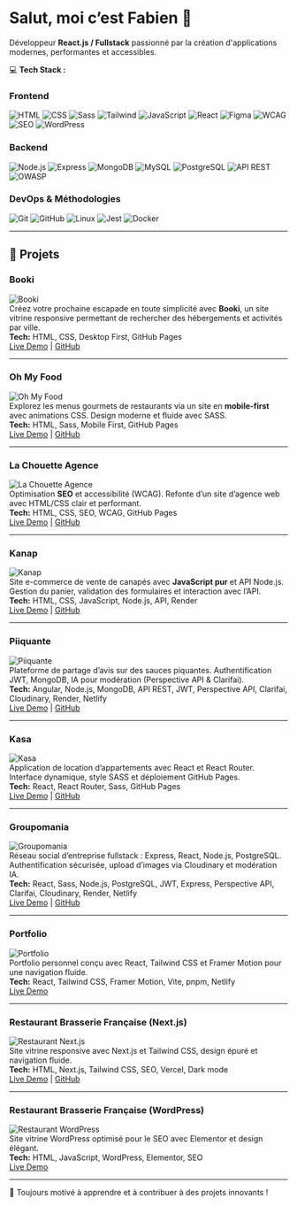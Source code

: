 # Salut, moi c’est Fabien 👋

Développeur **React.js / Fullstack** passionné par la création d'applications modernes, performantes et accessibles.  

💻 **Tech Stack :**  

### Frontend
![HTML](https://img.shields.io/badge/HTML-E34F26?style=for-the-badge&logo=html5&logoColor=white)
![CSS](https://img.shields.io/badge/CSS-1572B6?style=for-the-badge&logo=css3&logoColor=white)
![Sass](https://img.shields.io/badge/Sass-CC6699?style=for-the-badge&logo=sass&logoColor=white)
![Tailwind](https://img.shields.io/badge/Tailwind-06B6D4?style=for-the-badge&logo=tailwindcss&logoColor=white)
![JavaScript](https://img.shields.io/badge/JavaScript-F7DF1E?style=for-the-badge&logo=javascript&logoColor=black)
![React](https://img.shields.io/badge/React-61DAFB?style=for-the-badge&logo=react&logoColor=black)
![Figma](https://img.shields.io/badge/Figma-F24E1E?style=for-the-badge&logo=figma&logoColor=white)
![WCAG](https://img.shields.io/badge/WCAG-005A9C?style=for-the-badge)
![SEO](https://img.shields.io/badge/SEO-008000?style=for-the-badge)
![WordPress](https://img.shields.io/badge/WordPress-21759B?style=for-the-badge&logo=wordpress&logoColor=white)

### Backend
![Node.js](https://img.shields.io/badge/Node.js-339933?style=for-the-badge&logo=node.js&logoColor=white)
![Express](https://img.shields.io/badge/Express-000000?style=for-the-badge)
![MongoDB](https://img.shields.io/badge/MongoDB-47A248?style=for-the-badge&logo=mongodb&logoColor=white)
![MySQL](https://img.shields.io/badge/MySQL-4479A1?style=for-the-badge&logo=mysql&logoColor=white)
![PostgreSQL](https://img.shields.io/badge/PostgreSQL-336791?style=for-the-badge&logo=postgresql&logoColor=white)
![API REST](https://img.shields.io/badge/API%20REST-6CC24A?style=for-the-badge)
![OWASP](https://img.shields.io/badge/OWASP-000000?style=for-the-badge)

### DevOps & Méthodologies
![Git](https://img.shields.io/badge/Git-F05032?style=for-the-badge&logo=git&logoColor=white)
![GitHub](https://img.shields.io/badge/GitHub-181717?style=for-the-badge&logo=github&logoColor=white)
![Linux](https://img.shields.io/badge/Linux-FCC624?style=for-the-badge&logo=linux&logoColor=black)
![Jest](https://img.shields.io/badge/Jest-C21325?style=for-the-badge&logo=jest&logoColor=white)
![Docker](https://img.shields.io/badge/Docker-2496ED?style=for-the-badge&logo=docker&logoColor=white)

---

## 🌟 Projets

### Booki
![Booki](./images/booki.webp)  
Créez votre prochaine escapade en toute simplicité avec **Booki**, un site vitrine responsive permettant de rechercher des hébergements et activités par ville.  
**Tech:** HTML, CSS, Desktop First, GitHub Pages  
[Live Demo](https://mister2dev.github.io/Fabien_D_2_20012022/) | [GitHub](https://github.com/mister2dev/Fabien_D_2_20012022)

---

### Oh My Food
![Oh My Food](./images/ohmyfood.webp)  
Explorez les menus gourmets de restaurants via un site en **mobile-first** avec animations CSS. Design moderne et fluide avec SASS.  
**Tech:** HTML, Sass, Mobile First, GitHub Pages  
[Live Demo](https://mister2dev.github.io/FabienD_3_15022022/) | [GitHub](https://github.com/mister2dev/FabienD_3_15022022)

---

### La Chouette Agence
![La Chouette Agence](./images/chouette.webp)  
Optimisation **SEO** et accessibilité (WCAG). Refonte d’un site d’agence web avec HTML/CSS clair et performant.  
**Tech:** HTML, CSS, SEO, WCAG, GitHub Pages  
[Live Demo](https://mister2dev.github.io/FabienD_4_19042022/) | [GitHub](https://github.com/mister2dev/FabienD_4_19042022)

---

### Kanap
![Kanap](./images/kanap.webp)  
Site e-commerce de vente de canapés avec **JavaScript pur** et API Node.js. Gestion du panier, validation des formulaires et interaction avec l’API.  
**Tech:** HTML, CSS, JavaScript, Node.js, API, Render  
[Live Demo](https://fabiend-5-23052022.onrender.com/) | [GitHub](https://github.com/mister2dev/FabienD_5_23052022)

---

### Piiquante
![Piiquante](./images/piiquante.webp)  
Plateforme de partage d’avis sur des sauces piquantes. Authentification JWT, MongoDB, IA pour modération (Perspective API & Clarifai).  
**Tech:** Angular, Node.js, MongoDB, API REST, JWT, Perspective API, Clarifai, Cloudinary, Render, Netlify  
[Live Demo](https://piiquante-hot-takes.netlify.app/) | [GitHub](https://github.com/mister2dev/FabienD_6_10102023)

---

### Kasa
![Kasa](./images/kasa.webp)  
Application de location d’appartements avec React et React Router. Interface dynamique, style SASS et déploiement GitHub Pages.  
**Tech:** React, React Router, Sass, GitHub Pages  
[Live Demo](https://mister2dev.github.io/kasa/) | [GitHub](https://github.com/mister2dev/kasa)

---

### Groupomania
![Groupomania](./images/groupomania.webp)  
Réseau social d’entreprise fullstack : Express, React, Node.js, PostgreSQL. Authentification sécurisée, upload d’images via Cloudinary et modération IA.  
**Tech:** React, Sass, Node.js, PostgreSQL, JWT, Express, Perspective API, Clarifai, Cloudinary, Render, Netlify  
[Live Demo](https://groupomania-demo.netlify.app) | [GitHub](https://github.com/mister2dev/Groupomania_demo)

---

### Portfolio
![Portfolio](./images/portfolio.webp)  
Portfolio personnel conçu avec React, Tailwind CSS et Framer Motion pour une navigation fluide.  
**Tech:** React, Tailwind CSS, Framer Motion, Vite, pnpm, Netlify  
[Live Demo](https://portfoliofab.netlify.app/)

---

### Restaurant Brasserie Française (Next.js)
![Restaurant Next.js](./images/resto.webp)  
Site vitrine responsive avec Next.js et Tailwind CSS, design épuré et navigation fluide.  
**Tech:** HTML, Next.js, Tailwind CSS, SEO, Vercel, Dark mode  
[Live Demo](https://restaurant-brasserie-francaise.vercel.app/) | [GitHub](https://github.com/mister2dev/next-app)

---

### Restaurant Brasserie Française (WordPress)
![Restaurant WordPress](./images/resto-wp.webp)  
Site vitrine WordPress optimisé pour le SEO avec Elementor et design élégant.  
**Tech:** HTML, JavaScript, WordPress, Elementor, SEO  
[Live Demo](https://site-restauration.free.nf/)

---

💬 Toujours motivé à apprendre et à contribuer à des projets innovants !
